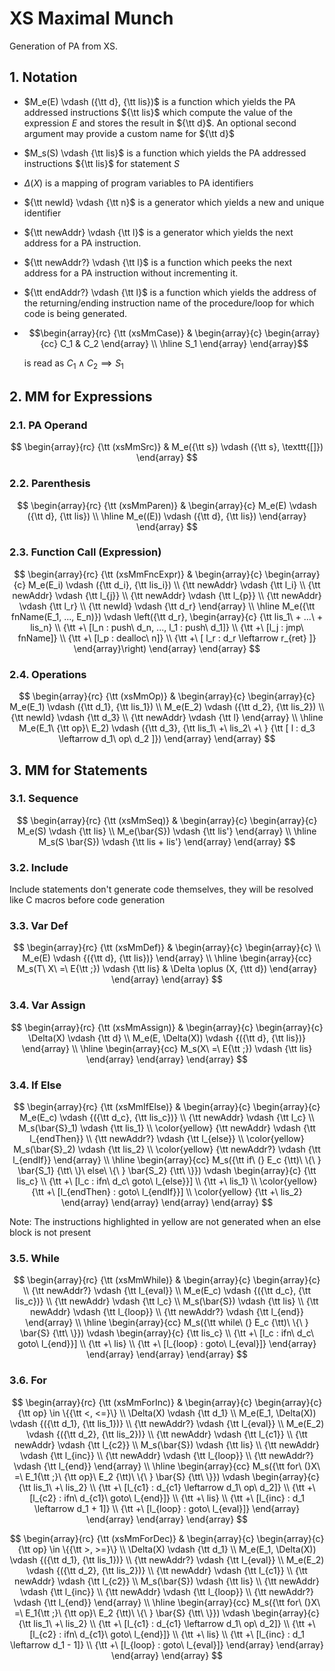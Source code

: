 # XS Maximal Munch

Generation of PA from XS.

## 1. Notation

- $M_e(E) \vdash ({\tt d}, {\tt lis})$ is a function which yields the PA addressed instructions ${\tt lis}$ which compute the value of the expression $E$ and stores the result in ${\tt d}$. An optional second argument may provide a custom name for ${\tt d}$
- $M_s(S) \vdash {\tt lis}$ is a function which yields the PA addressed instructions ${\tt lis}$ for statement $S$
- $\Delta(X)$ is a mapping of program variables to PA identifiers
- ${\tt newId} \vdash {\tt n}$ is a generator which yields a new and unique identifier
- ${\tt newAddr} \vdash {\tt l}$ is a generator which yields the next address for a PA instruction.
- ${\tt newAddr?} \vdash {\tt l}$ is a function which peeks the next address for a PA instruction without incrementing it.
- ${\tt endAddr?} \vdash {\tt l}$ is a function which yields the address of the returning/ending instruction name of the procedure/loop for which code is being generated.
- $$\begin{array}{rc}
    {\tt (xsMmCase)} & \begin{array}{c}
        \begin{array}{cc} C_1 & C_2 \end{array}
        \\ \hline
        S_1
    \end{array}
\end{array}$$

    is read as $C_1 \land C_2 \implies S_1$

## 2. MM for Expressions

### 2.1. PA Operand

$$
\begin{array}{rc}
    {\tt (xsMmSrc)} & M_e({\tt s}) \vdash ({\tt s}, \texttt{[]})
\end{array}
$$

### 2.2. Parenthesis

$$
\begin{array}{rc}
    {\tt (xsMmParen)} & \begin{array}{c}
        M_e(E) \vdash ({\tt d}, {\tt lis})
        \\ \hline
        M_e((E)) \vdash ({\tt d}, {\tt lis})
    \end{array}
\end{array}
$$

### 2.3. Function Call (Expression)

$$
\begin{array}{rc}
    {\tt (xsMmFncExpr)} & \begin{array}{c}
        \begin{array}{c}
            M_e(E_i) \vdash ({\tt d_i}, {\tt lis_i})
            \\ {\tt newAddr} \vdash {\tt l_i}
            \\ {\tt newAddr} \vdash {\tt l_{j}}
            \\ {\tt newAddr} \vdash {\tt l_{p}}
            \\ {\tt newAddr} \vdash {\tt l_r}
            \\ {\tt newId} \vdash {\tt d_r}
        \end{array}
        \\ \hline
        M_e({\tt fnName(E_1, ..., E_n)}) \vdash \left({\tt d_r}, \begin{array}{c}
            {\tt lis_1\ + ...\ + lis_n}
            \\ {\tt +\ [l_n : push\ d_n, ..., l_1 : push\ d_1]}
            \\ {\tt +\ [l_j : jmp\ fnName]}
            \\ {\tt +\ [l_p : dealloc\ n]}
            \\ {\tt +\ [ l_r : d_r \leftarrow r_{ret} ]}
        \end{array}\right)
    \end{array}
\end{array}
$$

### 2.4. Operations

$$
\begin{array}{rc}
    {\tt (xsMmOp)} & \begin{array}{c}
        \begin{array}{c}
            M_e(E_1) \vdash ({\tt d_1}, {\tt lis_1})
            \\ M_e(E_2) \vdash ({\tt d_2}, {\tt lis_2})
            \\ {\tt newId} \vdash {\tt d_3}
            \\ {\tt newAddr} \vdash {\tt l}
        \end{array}
        \\ \hline
        M_e(E_1\ {\tt op}\ E_2) \vdash ({\tt d_3}, {\tt lis_1\ +\ lis_2\ +\ } {\tt [ l : d_3 \leftarrow d_1\ op\ d_2 ]})
    \end{array}
\end{array}
$$

## 3. MM for Statements

### 3.1. Sequence

$$
\begin{array}{rc}
    {\tt (xsMmSeq)} & \begin{array}{c}
        \begin{array}{c}
            M_e(S) \vdash {\tt lis}
            \\ M_e(\bar{S}) \vdash {\tt lis'}
        \end{array}
        \\ \hline
        M_s(S \bar{S}) \vdash {\tt lis + lis'}
    \end{array}
\end{array}
$$


### 3.2. Include

Include statements don't generate code themselves, they will be resolved like C macros before code generation

### 3.3. Var Def

$$
\begin{array}{rc}
    {\tt (xsMmDef)} & \begin{array}{c}
        \begin{array}{c}
            \\ M_e(E) \vdash {({\tt d}, {\tt lis})}
        \end{array}
        \\ \hline
        \begin{array}{cc}
            M_s(T\ X\ =\ E{\tt ;}) \vdash {\tt lis} & \Delta \oplus (X, {\tt d})
        \end{array}
    \end{array}
\end{array}
$$

<!-- todo: check for def inits -->

### 3.4. Var Assign

$$
\begin{array}{rc}
    {\tt (xsMmAssign)} & \begin{array}{c}
        \begin{array}{c}
            \Delta(X) \vdash {\tt d}
            \\ M_e(E, \Delta(X)) \vdash {({\tt d}, {\tt lis})}
        \end{array}
        \\ \hline
        \begin{array}{cc}
            M_s(X\ =\ E{\tt ;}) \vdash {\tt lis}
        \end{array}
    \end{array}
\end{array}
$$

### 3.4. If Else

$$
\begin{array}{rc}
    {\tt (xsMmIfElse)} & \begin{array}{c}
        \begin{array}{c}
            M_e(E_c) \vdash {({\tt d_c}, {\tt lis_c})}
            \\ {\tt newAddr} \vdash {\tt l_c}
            \\ M_s(\bar{S}_1) \vdash {\tt lis_1}
            \\ \color{yellow} {\tt newAddr} \vdash {\tt l_{endThen}}
            \\ {\tt newAddr?} \vdash {\tt l_{else}}
            \\ \color{yellow} M_s(\bar{S}_2) \vdash {\tt lis_2}
            \\ \color{yellow} {\tt newAddr?} \vdash {\tt l_{endIf}}
        \end{array}
        \\ \hline
        \begin{array}{cc}
            M_s({\tt if\ (} E_c {\tt)\ \{\ } \bar{S_1} {\tt\ \}\ else\ \{\ } \bar{S_2} {\tt\ \}}) \vdash \begin{array}{c}
            {\tt lis_c}
            \\ {\tt +\ [l_c : ifn\ d_c\ goto\ l_{else}}]
            \\ {\tt +\ lis_1}
            \\ \color{yellow} {\tt +\ [l_{endThen} : goto\ l_{endIf}}]
            \\ \color{yellow} {\tt +\ lis_2}
        \end{array}
        \end{array}
    \end{array}
\end{array}
$$

Note: The instructions highlighted in yellow are not generated when an else block is not present

### 3.5. While

$$
\begin{array}{rc}
    {\tt (xsMmWhile)} & \begin{array}{c}
        \begin{array}{c}
            \\ {\tt newAddr?} \vdash {\tt l_{eval}}
            \\ M_e(E_c) \vdash {({\tt d_c}, {\tt lis_c})}
            \\ {\tt newAddr} \vdash {\tt l_c}
            \\ M_s(\bar{S}) \vdash {\tt lis}
            \\ {\tt newAddr} \vdash {\tt l_{loop}}
            \\ {\tt newAddr?} \vdash {\tt l_{end}}
        \end{array}
        \\ \hline
        \begin{array}{cc}
            M_s({\tt while\ (} E_c {\tt)\ \{\ } \bar{S} {\tt\ \}}) \vdash \begin{array}{c}
            {\tt lis_c}
            \\ {\tt +\ [l_c : ifn\ d_c\ goto\ l_{end}}]
            \\ {\tt +\ lis}
            \\ {\tt +\ [l_{loop} : goto\ l_{eval}]}
        \end{array}
        \end{array}
    \end{array}
\end{array}
$$

### 3.6. For

$$
\begin{array}{rc}
    {\tt (xsMmForInc)} & \begin{array}{c}
        \begin{array}{c}
            {\tt op} \in \{{\tt <, <=}\}
            \\ \Delta(X) \vdash {\tt d_1}
            \\ M_e(E_1, \Delta(X)) \vdash {({\tt d_1}, {\tt lis_1})}
            \\ {\tt newAddr?} \vdash {\tt l_{eval}}
            \\ M_e(E_2) \vdash {({\tt d_2}, {\tt lis_2})}
            \\ {\tt newAddr} \vdash {\tt l_{c1}}
            \\ {\tt newAddr} \vdash {\tt l_{c2}}
            \\ M_s(\bar{S}) \vdash {\tt lis}
            \\ {\tt newAddr} \vdash {\tt l_{inc}}
            \\ {\tt newAddr} \vdash {\tt l_{loop}}
            \\ {\tt newAddr?} \vdash {\tt l_{end}}
        \end{array}
        \\ \hline
        \begin{array}{cc}
            M_s({\tt for\ (}X\ =\ E_1{\tt ;}\ {\tt op}\ E_2 {\tt)\ \{\ } \bar{S} {\tt\ \}}) \vdash \begin{array}{c}
            {\tt lis_1\ +\ lis_2}
            \\ {\tt +\ [l_{c1} : d_{c1} \leftarrow d_1\ op\ d_2]}
            \\ {\tt +\ [l_{c2} : ifn\ d_{c1}\ goto\ l_{end}]}
            \\ {\tt +\ lis}
            \\ {\tt +\ [l_{inc} : d_1 \leftarrow d_1 + 1]}
            \\ {\tt +\ [l_{loop} : goto\ l_{eval}]}
        \end{array}
        \end{array}
    \end{array}
\end{array}
$$


$$
\begin{array}{rc}
    {\tt (xsMmForDec)} & \begin{array}{c}
        \begin{array}{c}
            {\tt op} \in \{{\tt >, >=}\}
            \\ \Delta(X) \vdash {\tt d_1}
            \\ M_e(E_1, \Delta(X)) \vdash {({\tt d_1}, {\tt lis_1})}
            \\ {\tt newAddr?} \vdash {\tt l_{eval}}
            \\ M_e(E_2) \vdash {({\tt d_2}, {\tt lis_2})}
            \\ {\tt newAddr} \vdash {\tt l_{c1}}
            \\ {\tt newAddr} \vdash {\tt l_{c2}}
            \\ M_s(\bar{S}) \vdash {\tt lis}
            \\ {\tt newAddr} \vdash {\tt l_{inc}}
            \\ {\tt newAddr} \vdash {\tt l_{loop}}
            \\ {\tt newAddr?} \vdash {\tt l_{end}}
        \end{array}
        \\ \hline
        \begin{array}{cc}
            M_s({\tt for\ (}X\ =\ E_1{\tt ;}\ {\tt op}\ E_2 {\tt)\ \{\ } \bar{S} {\tt\ \}}) \vdash \begin{array}{c}
            {\tt lis_1\ +\ lis_2}
            \\ {\tt +\ [l_{c1} : d_{c1} \leftarrow d_1\ op\ d_2]}
            \\ {\tt +\ [l_{c2} : ifn\ d_{c1}\ goto\ l_{end}]}
            \\ {\tt +\ lis}
            \\ {\tt +\ [l_{inc} : d_1 \leftarrow d_1 - 1]}
            \\ {\tt +\ [l_{loop} : goto\ l_{eval}]}
        \end{array}
        \end{array}
    \end{array}
\end{array}
$$